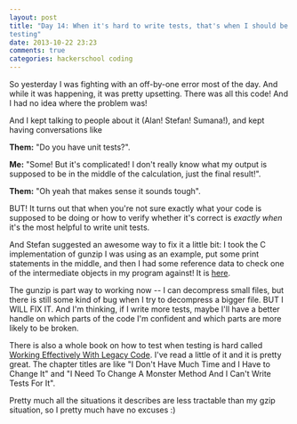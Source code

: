 ```yaml
---
layout: post
title: "Day 14: When it's hard to write tests, that's when I should be
testing"
date: 2013-10-22 23:23
comments: true
categories: hackerschool coding
---
```


So yesterday I was fighting with an off-by-one error most of the day.
And while it was happening, it was pretty upsetting. There was all this
code! And I had no idea where the problem was!

And I kept talking to people about it (Alan! Stefan! Sumana!), and
kept having conversations like

**Them:** "Do you have unit tests?".

**Me:** "Some! But it's complicated! I don't really know what my output is supposed to be in the middle of the calculation, just the final result!". 

**Them:** "Oh yeah that makes sense it sounds tough".

BUT! It turns out that when you're not sure exactly what your code is
supposed to be doing or how to verify whether it's correct is *exactly
when* it's the most helpful to write unit tests.

<!-- more -->

And Stefan suggested an awesome way to fix it a little bit: I took the
C implementation of gunzip I was using as an example, put some print
statements in the middle, and then I had some reference data to check one of
the intermediate objects in my program against! It is
[here](https://github.com/jvns/gzip.jl/blob/master/test/code_lengths.txt).

The gunzip is part way to working now -- I can decompress small files,
but there is still some kind of bug when I try to decompress a bigger
file. BUT I WILL FIX IT. And I'm thinking, if I write more tests, maybe
I'll have a better handle on which parts of the code I'm confident and
which parts are more likely to be broken.

There is also a whole book on how to test when testing is hard called
[Working Effectively With Legacy Code](http://www.amazon.com/Working-Effectively-Legacy-Michael-Feathers/dp/0131177052).
I've read a little of it and it is pretty great. The chapter titles are
like "I Don't Have Much Time and I Have to Change It" and "I Need To
Change A Monster Method And I Can't Write Tests For It".

Pretty much all the situations it describes are less tractable than my
gzip situation, so I pretty much have no excuses :)
